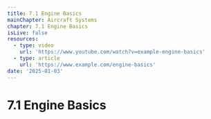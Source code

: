 ```yaml
---
title: 7.1 Engine Basics
mainChapter: Aircraft Systems
chapter: 7.1 Engine Basics
isLive: false
resources:
  - type: video
    url: 'https://www.youtube.com/watch?v=example-engine-basics'
  - type: article
    url: 'https://www.example.com/engine-basics'
date: '2025-01-03'
---
```


# 7.1 Engine Basics

